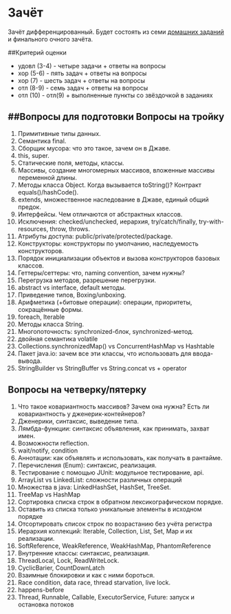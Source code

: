 # Зачёт

Зачёт дифференцированный. Будет состоять из семи [домашних заданий](tasks) и финального очного зачёта.

##Критерий оценки
- удовл (3-4) - четыре задачи + ответы на вопросы
- хор (5-6) - пять задач + ответы на вопросы
- хор (7) - шесть задач + ответы на вопросы
- отл (8-9) - семь задач + ответы на вопросы
- отл (10) - отл(9) + выполненные пункты со звёздочкой в заданиях 

##Вопросы для подготовки
Вопросы на тройку
--------
1. Примитивные типы данных. 
2. Семантика final.
3. Сборщик мусора: что это такое, зачем он в Джаве. 
4. this, super. 
5. Статические поля, методы, классы.
6. Массивы, создание многомерных массивов, вложенные массивы переменной длины.
7. Методы класса Object. Когда вызывается toString()? Контракт equals()/hashCode().
8. extends, множественное наследование в Джаве, единый общий предок. 
9. Интерфейсы. Чем отличаются от абстрактных классов.
10. Исключения: checked/unchecked, иерархия, try/catch/finally, try-with-resources, throw, throws.
11. Атрибуты доступа: public/private/protected/package.
12. Конструкторы: конструкторы по умолчанию, наследуемость конструкторов. 
13. Порядок инициализации объектов и вызова конструкторов базовых классов.
14. Геттеры/сеттеры: что, naming convention, зачем нужны?
15. Перегрузка методов, разрешение перегрузки.
16. abstract vs interface, default методы.
17. Приведение типов, Boxing/unboxing.
18. Арифметика (+битовые операции): операции, приоритеты, сокращённые формы.
20. foreach, Iterable
21. Методы класса String.
22. Многопоточность: synchronized-блок, synchronized-метод.
23. двойная семантика volatile
24. Collections.synchronizedMap() vs ConcurrentHashMap vs Hashtable
25. Пакет java.io: зачем все эти классы, что использовать для ввода-вывода.
26. StringBuilder vs StringBuffer vs String.concat vs + operator

Вопросы на четверку/пятерку 
----------
1. Что такое ковариантность массивов? Зачем она нужна? Есть ли ковариантность у дженерик-контейнеров?
2. Дженерики, синтаксис, выведение типа.
3. Лямбда-функции: синтаксис объявления, как принимать, захват имен.
4. Возможности reflection. 
6. wait/notify, condition
7. Аннотации: как объявлять и использовать, как получать в рантайме.
8. Перечисления (Enum): синтаксис, реализация.
9. Тестирование с помощью JUnit: модульное тестирование, api.
12. ArrayList vs LinkedList: сложности различных операций
13. Множества в java: LinkedHashSet, HashSet, TreeSet.
14. TreeMap vs HashMap
15. Сортировка списка строк в обратном лексикографическом порядке.
16. Оставить из списка только уникальные элементы в исходном порядке
17. Отсортировать список строк по возрастанию без учёта регистра
18. Иерархия коллекций: Iterable, Collection, List, Set, Map и их реализации.
19. SoftReference, WeakReference, WeakHashMap, PhantomReference
20. Внутренние классы: синтаксис, реализация.
21. ThreadLocal, Lock, ReadWriteLock. 
22. CyclicBarier, CountDownLatch
22. Взаимные блокировки и как с ними бороться.
23. Race condition, data race, thread starvation, live lock.
24. happens-before
23. Thread, Runnable, Callable, ExecutorService, Future: запуск и остановка потоков
